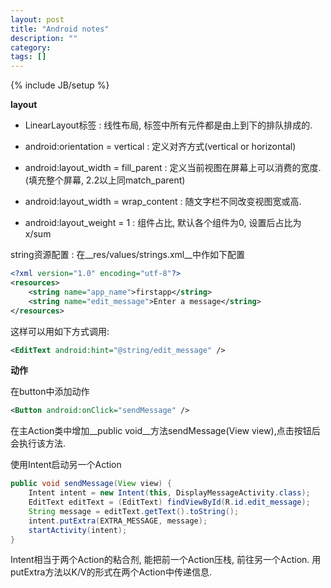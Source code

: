 ```yaml
---
layout: post
title: "Android notes"
description: ""
category: 
tags: []
---
```

{% include JB/setup %}

__layout__

- LinearLayout标签 : 线性布局, 标签中所有元件都是由上到下的排队排成的.

- android:orientation = vertical : 定义对齐方式(vertical or horizontal)

- android:layout_width = fill_parent : 定义当前视图在屏幕上可以消费的宽度.(填充整个屏幕, 2.2以上同match_parent)

- android:layout_width = wrap_content : 随文字栏不同改变视图宽或高.

- android:layout_weight = 1 : 组件占比, 默认各个组件为0, 设置后占比为x/sum

string资源配置 : 在__res/values/strings.xml__中作如下配置

```XML
<?xml version="1.0" encoding="utf-8"?>
<resources>
    <string name="app_name">firstapp</string>
    <string name="edit_message">Enter a message</string>
</resources>
```

这样可以用如下方式调用:

```XML
<EditText android:hint="@string/edit_message" />
```

__动作__

在button中添加动作

```XML
<Button android:onClick="sendMessage" />
```

在主Action类中增加__public void__方法sendMessage(View view),点击按钮后会执行该方法.

使用Intent启动另一个Action

```java
public void sendMessage(View view) {
    Intent intent = new Intent(this, DisplayMessageActivity.class);
    EditText editText = (EditText) findViewById(R.id.edit_message);
    String message = editText.getText().toString();
    intent.putExtra(EXTRA_MESSAGE, message);
    startActivity(intent);
}
```

Intent相当于两个Action的粘合剂, 能把前一个Action压栈, 前往另一个Action. 用putExtra方法以K/V的形式在两个Action中传递信息.


